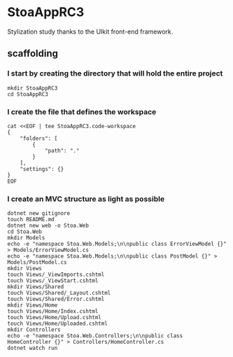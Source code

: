 # StoaAppRC3

Stylization study thanks to the UIkit front-end framework.

## scaffolding

### I start by creating the directory that will hold the entire project

```shell
mkdir StoaAppRC3
cd StoaAppRC3
```

### I create the file that defines the workspace

```shell
cat <<EOF | tee StoaAppRC3.code-workspace
{
	"folders": [
		{
			"path": "."
		}
	],
	"settings": {}
}
EOF
```

### I create an MVC structure as light as possible

```shell
dotnet new gitignore
touch README.md
dotnet new web -o Stoa.Web
cd Stoa.Web
mkdir Models
echo -e "namespace Stoa.Web.Models;\n\npublic class ErrorViewModel {}" > Models/ErrorViewModel.cs
echo -e "namespace Stoa.Web.Models;\n\npublic class PostModel {}" > Models/PostModel.cs
mkdir Views
touch Views/_ViewImports.cshtml
touch Views/_ViewStart.cshtml
mkdir Views/Shared
touch Views/Shared/_Layout.cshtml
touch Views/Shared/Error.cshtml
mkdir Views/Home
touch Views/Home/Index.cshtml
touch Views/Home/Upload.cshtml
touch Views/Home/Uploaded.cshtml
mkdir Controllers
echo -e "namespace Stoa.Web.Controllers;\n\npublic class HomeController {}" > Controllers/HomeController.cs
dotnet watch run
```
